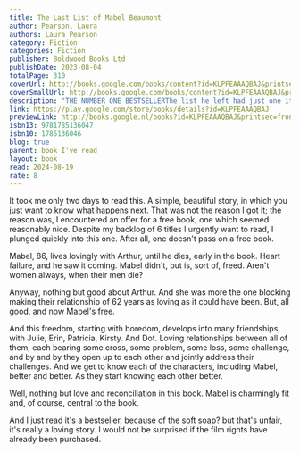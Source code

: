 ```yaml
---
title: The Last List of Mabel Beaumont
author: Pearson, Laura
authors: Laura Pearson
category: Fiction
categories: Fiction
publisher: Boldwood Books Ltd
publishDate: 2023-08-04
totalPage: 310
coverUrl: http://books.google.com/books/content?id=KLPFEAAAQBAJ&printsec=frontcover&img=1&zoom=1&edge=curl&source=gbs_api
coverSmallUrl: http://books.google.com/books/content?id=KLPFEAAAQBAJ&printsec=frontcover&img=1&zoom=5&edge=curl&source=gbs_api
description: "THE NUMBER ONE BESTSELLERThe list he left had just one item on it. Or, at least, it did at first... Mabel Beaumont’s husband Arthur loved lists. He’d leave them for her everywhere. ‘Remember: eggs, butter, sugar’. ‘I love you: today, tomorrow, always’. But now Arthur is gone. He died: softly, gently, not making a fuss. But he’s still left her a list. This one has just one item on it though: ‘Find D’. Mabel feels sure she knows what it means. She must track down her best friend Dot, who she hasn’t seen since the fateful day she left more than sixty years ago. It seems impossible. She doesn’t even know if Dot’s still alive. Also, every person Mabel talks to seems to need help first, with missing husbands, daughters, parents. Mabel finds her list is just getting longer, and she’s still no closer to finding Dot. What she doesn’t know is that her list isn’t just about finding her old friend. And that if she can admit the secrets of the past, maybe she could even find happiness again... A completely heartbreaking, beautiful, uplifting story, guaranteed to make you smile but also make you cry. Perfect for fans of A Man Called Ove, Eleanor Oliphant is Completely Fine, and The Keeper of Stories. Readers are loving The Last List of Mabel Beaumont: ‘Tender and beautiful... As hopeful as it is heart-breaking... I loved it.’ Amy Beashel ‘This beautifully written story of friendship, love, loss and second chances captured my heart. I adored Mabel and her unlikely gang of colourful characters... Leaves you feeling warm, hopeful, and satisfied.’ Lisa Timoney ‘Mabel Beaumont is an absolute treasure... Laura Pearson cleverly, gently, peels back the layers of Mabel’s and her friends’ lives in a way that hurts, then soothes, your heart... An uplifting, life-affirming joy of a novel!’ Emma Robinson ‘I’ve been inundated with books in the uplit genre but this is by far the best I’ve read... moving, life-affirming and utterly wonderful.’ Matt Cain ‘I absolutely loved this book... I adore an older protagonist... who is feisty and not afraid to speak her mind. The story is like a warm hug – but it had spark and wit and humour too. I was bereft when I finished it (far too) late last night!’ Clare Swatman ‘Wow. Seriously. Just beautiful. So many wonderful elements... So many memorable characters... Beautiful and utterly affecting.’ Louise Beech ‘Charming, warm and moving... A beautifully written story about love and longing, and a poignant reminder that it’s never too late to follow your heart.’ Holly Miller ‘I adored it... A heartbreakingly beautiful story about love in all its different forms. (And she made me cry again, of course). Bravo.’ Nikki Smith ‘I finished this in the same 24 hours as I started it. Oh... what a beautiful story... Poignant and inspiring!’ Jennie Godfrey ‘Such a poignant story. Brought a lump to my throat... Will really appeal to fans of Joanna Cannon.’ Karen Angelico ‘A beautiful book about truth, love, relationships and how it's never too late to follow your heart... Moving, funny and emotionally clever.’ Alison Stockham ‘Wonderful... Uplifting... A brilliant book... Clever and unforgettable. Dive in, and prepare to be inspired.’ Ross Greenwood"
link: https://play.google.com/store/books/details?id=KLPFEAAAQBAJ
previewLink: http://books.google.nl/books?id=KLPFEAAAQBAJ&printsec=frontcover&dq=the+last+list+of+mabel+beaumont&hl=&as_pt=BOOKS&cd=2&source=gbs_api
isbn13: 9781785136047
isbn10: 1785136046
blog: true
parent: book I've read
layout: book
read: 2024-08-19
rate: 8
---
```

  
It took me only two days to read this.  A simple, beautiful story, in which you just want to know what happens next. That was not the reason I got it; the reason was, I encountered an offer for a free book, one which seemed reasonably nice.  Despite my  backlog of 6 titles I urgently want to read, I plunged quickly into this one.  After all, one doesn't pass on a free book.  
  
Mabel, 86, lives lovingly with Arthur, until he dies, early in the book.  Heart failure, and he saw it coming.  Mabel didn't, but is, sort of, freed.  Aren't women always, when their men die?    
  
Anyway, nothing but good about Arthur.  And she was more the one blocking making their relationship of 62 years as loving as it could have been.  But, all good, and now Mabel's free.  
  
And this freedom, starting with boredom, develops into many friendships, with Julie, Erin, Patricia, Kirsty.  And Dot.  Loving relationships between all of them, each bearing some cross, some problem, some loss, some challenge, and by and by they open up to each other and jointly address their challenges.  And we get to know each of the characters, including Mabel, better and better.  As they start knowing each other better.  
  
Well, nothing but love and reconciliation in this book.  Mabel is charmingly fit and, of course, central to the book.  
  
And I just read it's a bestseller, because of the soft soap? but that's unfair, it's really a loving story.  I would not be surprised if the film rights have already been purchased.  
